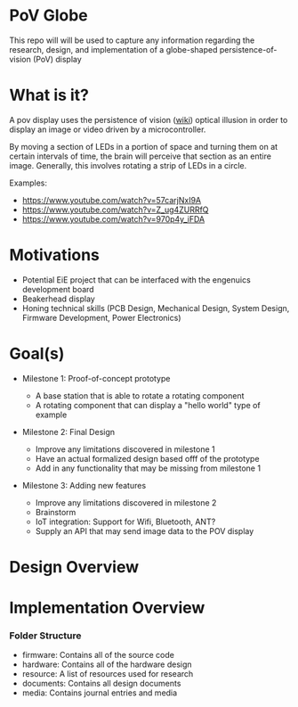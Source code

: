 # PoV Globe

This repo will will be used to capture any information regarding the research, design, and implementation of a globe-shaped persistence-of-vision (PoV) display

# What is it?

A pov display uses the persistence of vision ([wiki](https://en.wikipedia.org/wiki/Persistence_of_vision)) optical illusion in order to display an image or video driven by a microcontroller. 

By moving a section of LEDs in a portion of space and turning them on at certain intervals of time, the brain will perceive that section as an entire image. Generally, this involves rotating a strip of LEDs in a circle.

Examples:
- https://www.youtube.com/watch?v=57carjNxI9A
- https://www.youtube.com/watch?v=Z_ug4ZURRfQ
- https://www.youtube.com/watch?v=970p4y_iFDA

# Motivations
- Potential EiE project that can be interfaced with the engenuics development board
- Beakerhead display
- Honing technical skills (PCB Design, Mechanical Design, System Design, Firmware Development, Power Electronics)

# Goal(s)
* Milestone 1: Proof-of-concept prototype
  * A base station that is able to rotate a rotating component
  * A rotating component that can display a "hello world" type of example
  
* Milestone 2: Final Design
  * Improve any limitations discovered in milestone 1
  * Have an actual formalized design based offf of the prototype
  * Add in any functionality that may be missing from milestone 1
  
* Milestone 3: Adding new features
  * Improve any limitations discovered in milestone 2
  * Brainstorm
  * IoT integration: Support for Wifi, Bluetooth, ANT?
  * Supply an API that may send image data to the POV display  
  

# Design Overview

# Implementation Overview

### Folder Structure

- firmware: Contains all of the source code
- hardware: Contains all of the hardware design
- resource: A list of resources used for research 
- documents: Contains all design documents
- media: Contains journal entries and media
